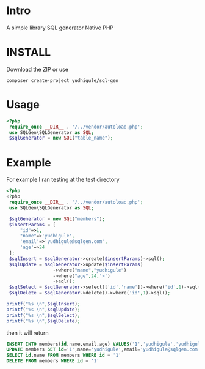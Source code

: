 # Intro
A simple library SQL generator Native PHP
# INSTALL
Download the ZIP or use
```
composer create-project yudhigule/sql-gen
```
# Usage
```php
<?php 
 require_once __DIR__ . '/../vendor/autoload.php';
 use SQLGen\SQLGenerator as SQL;
 $sqlGenerator = new SQL("table_name");
```
# Example
For example I ran testing at the test directory
```php 
<?php 
<?php 
 require_once __DIR__ . '/../vendor/autoload.php';
 use SQLGen\SQLGenerator as SQL;

 $sqlGenerator = new SQL("members");
 $insertParams = [
	 "id"=>1,
	 "name"=>'yudhigule',
	 'email'=>'yudhigule@sqlgen.com',
	 'age'=>24
 ];
 $sqlInsert = $sqlGenerator->create($insertParams)->sql();
 $sqlUpdate = $sqlGenerator->update($insertParams)
				 ->where("name","yudhigule")
				 ->where("age",24,'>')
				 ->sql();
 $sqlSelect = $sqlGenerator->select(['id','name'])->where('id',1)->sql();
 $sqlDelete = $sqlGenerator->delete()->where('id',1)->sql();

printf("%s \n",$sqlInsert);
printf("%s \n",$sqlUpdate);
printf("%s \n",$sqlSelect);
printf("%s \n",$sqlDelete);
```
then it will return
```sql
INSERT INTO members(id,name,email,age) VALUES('1','yudhigule','yudhigule@sqlgen.com','24') 
UPDATE members SET id='1',name='yudhigule',email='yudhigule@sqlgen.com',age='24' WHERE name = 'yudhigule' AND age > '24' 
SELECT id,name FROM members WHERE id = '1'  
DELETE FROM members WHERE id = '1' 
```